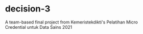 # decision-3
A team-based final project from Kemeristekdikti's Pelatihan Micro Credential untuk Data Sains 2021
